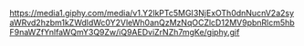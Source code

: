 https://media1.giphy.com/media/v1.Y2lkPTc5MGI3NjExOTh0dnNucnV2a2syaWRvd2hzbm1kZWdldWc0Y2VleWh0anQzMzNqOCZlcD12MV9pbnRlcm5hbF9naWZfYnlfaWQmY3Q9Zw/iQ9AEDviZrNZh7mgKe/giphy.gif
